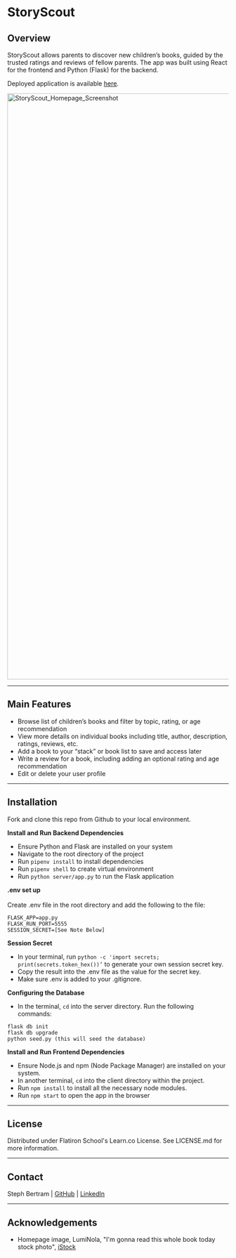 # StoryScout

## Overview

StoryScout allows parents to discover new children’s books, guided by the trusted ratings and reviews of fellow parents. The app was built using React for the frontend and Python (Flask) for the backend.

Deployed application is available [here](https://storyscout.onrender.com/).

<img width="1335" alt="StoryScout_Homepage_Screenshot" src="https://github.com/stephbertram/StoryScout/assets/154558487/50dbfaf9-7c54-4220-8024-b4979dfacbb5">

---

## Main Features
- Browse list of children’s books and filter by topic, rating, or age recommendation
- View more details on individual books including title, author, description, ratings, reviews, etc.
- Add a book to your “stack” or book list to save and access later
- Write a review for a book, including adding an optional rating and age recommendation
- Edit or delete your user profile

---

## Installation

Fork and clone this repo from Github to your local environment.

**Install and Run Backend Dependencies**
- Ensure Python and Flask are installed on your system
- Navigate to the root directory of the project
- Run `pipenv install` to install dependencies
- Run `pipenv shell` to create virtual environment
- Run `python server/app.py` to run the Flask application

**.env set up**\
\
Create .env file in the root directory and add the following to the file:

```console
FLASK_APP=app.py
FLASK_RUN_PORT=5555
SESSION_SECRET=[See Note Below]
```

**Session Secret**
- In your terminal, run `python -c 'import secrets; print(secrets.token_hex())’` to generate your own session secret key.
- Copy the result into the .env file as the value for the secret key.
- Make sure .env is added to your .gitignore.

**Configuring the Database**
- In the terminal, `cd` into the server directory. Run the following commands:

```console
flask db init
flask db upgrade
python seed.py (this will seed the database)
```

**Install and Run Frontend Dependencies**
- Ensure Node.js and npm (Node Package Manager) are installed on your system.
- In another terminal, `cd` into the client directory within the project.
- Run `npm install` to install all the necessary node modules.
- Run `npm start` to open the app in the browser

---

## License

Distributed under Flatiron School's Learn.co License. See LICENSE.md for more information.

---

## Contact

Steph Bertram | [GitHub](https://github.com/stephbertram) | [LinkedIn](https://www.linkedin.com/in/stephanie-bertram/)

---

## Acknowledgements

- Homepage image, LumiNola, "I'm gonna read this whole book today stock photo", [iStock](https://www.istockphoto.com/photo/im-gonna-read-this-whole-book-today-gm1201605429-344660074)


